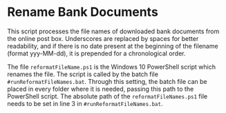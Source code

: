 # Rename Bank Documents

This script processes the file names of downloaded bank documents from the online post box. Underscores are replaced by spaces for better readability, and if there is no date present at the beginning of the filename (format yyy-MM-dd), it is prepended for a chronological order.

The file `reformatFileName.ps1` is the Windows 10 PowerShell script which renames the file. The script is called by the batch file `#runReformatFileNames.bat`. Through this setting, the batch file can be placed in every folder where it is needed, passing this path to the PowerShell script. The absolute path of the `reformatFileNames.ps1` file needs to be set in line 3 in `#runReformatFileNames.bat`.